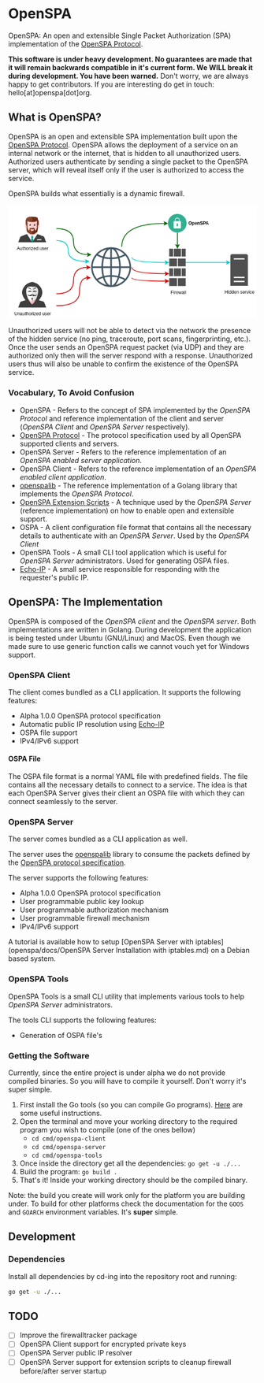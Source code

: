 # OpenSPA
OpenSPA: An open and extensible Single Packet Authorization (SPA) implementation of the [OpenSPA Protocol](./docs/protocol.md).

**This software is under heavy development. No guarantees are made that it will remain backwards compatible in it's current form. 
We WILL break it during development. 
You have been warned.**
Don't worry, we are always happy to get contributors. If you are interesting do get in touch: hello[at]openspa[dot]org.

## What is OpenSPA?
OpenSPA is an open and extensible SPA implementation built upon the [OpenSPA Protocol](./docs/protocol.md).
OpenSPA allows the deployment of a service on an internal network or the internet, that is hidden to all unauthorized users.
Authorized users authenticate by sending a single packet to the OpenSPA server, which will reveal itself only if the user is authorized to access the service.

OpenSPA builds what essentially is a dynamic firewall.

![OpenSPA-Demo](openspa/assets/openspa_brief.png)

Unauthorized users will not be able to detect via the network the presence of the hidden service (no ping, traceroute, port scans, fingerprinting, etc.).
Once the user sends an OpenSPA request packet (via UDP) and they are authorized only then will the server respond with a response.
Unauthorized users thus will also be unable to confirm the existence of the OpenSPA service.


### Vocabulary, To Avoid Confusion
* OpenSPA - Refers to the concept of SPA implemented by the *OpenSPA Protocol* and reference implementation of the client and server (*OpenSPA Client* and *OpenSPA Server* respectively).
* [OpenSPA Protocol](./docs/protocol.md) - The protocol specification used by all OpenSPA supported clients and servers.
* OpenSPA Server - Refers to the reference implementation of an *OpenSPA enabled server application*.
* OpenSPA Client - Refers to the reference implementation of an *OpenSPA enabled client application*.
* [openspalib](./openspalib) - The reference implementation of a Golang library that implements the *OpenSPA Protocol*.
* [OpenSPA Extension Scripts](./extension-scripts) - A technique used by the *OpenSPA Server* (reference implementation) on how to enable open and extensible support.
* OSPA - A client configuration file format that contains all the necessary details to authenticate with an *OpenSPA Server*. Used by the *OpenSPA Client*
* OpenSPA Tools - A small CLI tool application which is useful for *OpenSPA Server* administrators. Used for generating OSPA files.
* [Echo-IP](./echo-ip) - A small service responsible for responding with the requester's public IP.

## OpenSPA: The Implementation
OpenSPA is composed of the *OpenSPA client* and the *OpenSPA server*.
Both implementations are written in Golang.
During development the application is being tested under Ubuntu (GNU/Linux) and MacOS. 
Even though we made sure to use generic function calls we cannot vouch yet for Windows support.

### OpenSPA Client
The client comes bundled as a CLI application.
It supports the following features:
* Alpha 1.0.0 OpenSPA protocol specification
* Automatic public IP resolution using [Echo-IP](./echo-ip)
* OSPA file support
* IPv4/IPv6 support

#### OSPA File
The OSPA file format is a normal YAML file with predefined fields.
The file contains all the necessary details to connect to a service.
The idea is that each OpenSPA Server gives their client an OSPA file with which they can connect seamlessly to the server. 


### OpenSPA Server
The server comes bundled as a CLI application as well.

The server uses the [openspalib](./openspalib) library to consume the packets defined by the [OpenSPA protocol specification](./docs/protocol.md).

The server supports the following features:
* Alpha 1.0.0 OpenSPA protocol specification
* User programmable public key lookup
* User programmable authorization mechanism
* User programmable firewall mechanism
* IPv4/IPv6 support

A tutorial is available how to setup [OpenSPA Server with iptables](openspa/docs/OpenSPA Server Installation with iptables.md) on a Debian based system.

### OpenSPA Tools
OpenSPA Tools is a small CLI utility that implements various tools to help *OpenSPA Server* administrators.

The tools CLI supports the following features:
* Generation of OSPA file's

### Getting the Software
Currently, since the entire project is under alpha we do not provide compiled binaries.
So you will have to compile it yourself.
Don't worry it's super simple.

1. First install the Go tools (so you can compile Go programs). [Here](https://golang.org/doc/install) are some useful instructions.
2. Open the terminal and move your working directory to the required program you wish to compile (one of the ones bellow)
    * `cd cmd/openspa-client`
    * `cd cmd/openspa-server`
    * `cd cmd/openspa-tools`
3. Once inside the directory get all the dependencies: `go get -u ./...`
4. Build the program: `go build .`
5. That's it! Inside your working directory should be the compiled binary.

Note: the build you create will work only for the platform you are building under. To build for other platforms check the documentation for the `GOOS` and `GOARCH` environment variables. It's **super** simple.


## Development
### Dependencies
Install all dependencies by cd-ing into the repository root and running:
```bash
go get -u ./...
```

## TODO
- [ ] Improve the firewalltracker package
- [ ] OpenSPA Client support for encrypted private keys
- [ ] OpenSPA Server public IP resolver
- [ ] OpenSPA Server support for extension scripts to cleanup firewall before/after server startup
